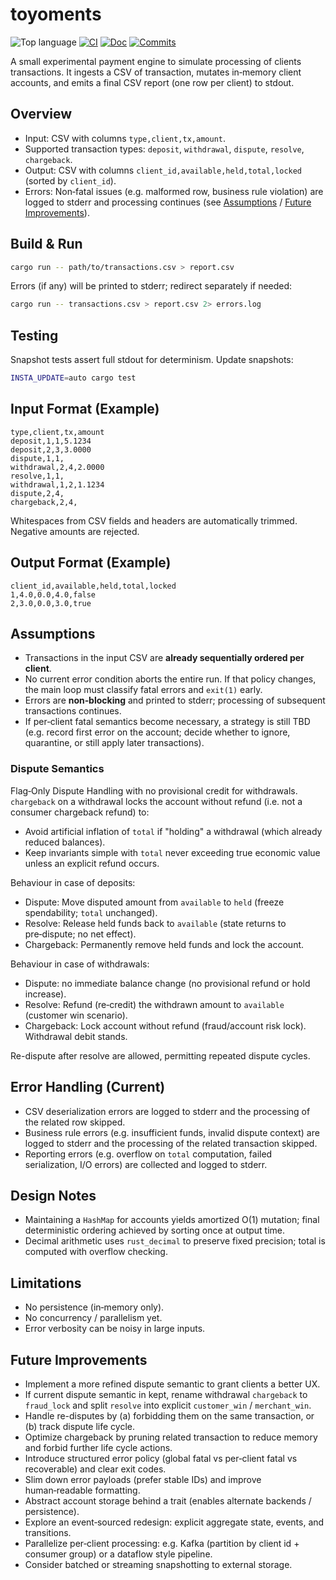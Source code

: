 # toyoments

![Top language](https://img.shields.io/github/languages/top/fusillicode/toyoments)
[![CI](https://github.com/fusillicode/toyoments/actions/workflows/ci.yml/badge.svg?branch=main)](https://github.com/fusillicode/toyoments/actions/workflows/ci.yml)
[![Doc](https://github.com/fusillicode/toyoments/actions/workflows/doc.yml/badge.svg)](https://fusillicode.github.io/toyoments)
[![Commits](https://shields.io/github/last-commit/fusillicode/toyoments)](https://github.com/fusillicode/toyoments/commits/main)

A small experimental payment engine to simulate processing of clients transactions.
It ingests a CSV of transaction, mutates in‑memory client accounts, and emits a final CSV report (one row per client) to stdout.

## Overview

- Input: CSV with columns `type,client,tx,amount`.
- Supported transaction types: `deposit`, `withdrawal`, `dispute`, `resolve`, `chargeback`.
- Output: CSV with columns `client_id,available,held,total,locked` (sorted by `client_id`).
- Errors: Non‑fatal issues (e.g. malformed row, business rule violation) are logged to stderr and processing continues (see [Assumptions](#assumptions) / [Future Improvements](#future-improvements)).

## Build & Run

```bash
cargo run -- path/to/transactions.csv > report.csv
```

Errors (if any) will be printed to stderr; redirect separately if needed:

```bash
cargo run -- transactions.csv > report.csv 2> errors.log
```

## Testing

Snapshot tests assert full stdout for determinism. Update snapshots:

```bash
INSTA_UPDATE=auto cargo test
```

## Input Format (Example)

```csv
type,client,tx,amount
deposit,1,1,5.1234
deposit,2,3,3.0000
dispute,1,1,
withdrawal,2,4,2.0000
resolve,1,1,
withdrawal,1,2,1.1234
dispute,2,4,
chargeback,2,4,
```

Whitespaces from CSV fields and headers are automatically trimmed.
Negative amounts are rejected.

## Output Format (Example)

```csv
client_id,available,held,total,locked
1,4.0,0.0,4.0,false
2,3.0,0.0,3.0,true
```

## Assumptions

- Transactions in the input CSV are **already sequentially ordered per client**.
- No current error condition aborts the entire run. If that policy changes, the main loop must classify fatal errors and `exit(1)` early.
- Errors are **non‑blocking** and printed to stderr; processing of subsequent transactions continues.
- If per‑client fatal semantics become necessary, a strategy is still TBD (e.g. record first error on the account; decide whether to ignore, quarantine, or still apply later transactions).

### Dispute Semantics

Flag‑Only Dispute Handling with no provisional credit for withdrawals.
`chargeback` on a withdrawal locks the account without refund (i.e. not a consumer chargeback refund) to:

- Avoid artificial inflation of `total` if "holding" a withdrawal (which already reduced balances).
- Keep invariants simple with `total` never exceeding true economic value unless an explicit refund occurs.

Behaviour in case of deposits:

- Dispute: Move disputed amount from `available` to `held` (freeze spendability; `total` unchanged).
- Resolve: Release held funds back to `available` (state returns to pre‑dispute; no net effect).
- Chargeback: Permanently remove held funds and lock the account.

Behaviour in case of withdrawals:

- Dispute: no immediate balance change (no provisional refund or hold increase).
- Resolve: Refund (re‑credit) the withdrawn amount to `available` (customer win scenario).
- Chargeback: Lock account without refund (fraud/account risk lock). Withdrawal debit stands.

Re-dispute after resolve are allowed, permitting repeated dispute cycles.

## Error Handling (Current)

- CSV deserialization errors are logged to stderr and the processing of the related row skipped.
- Business rule errors (e.g. insufficient funds, invalid dispute context) are logged to stderr and the processing of the related transaction skipped.
- Reporting errors (e.g. overflow on `total` computation, failed serialization, I/O errors) are collected and logged to stderr.

## Design Notes

- Maintaining a `HashMap` for accounts yields amortized O(1) mutation; final deterministic ordering achieved by sorting once at output time.
- Decimal arithmetic uses `rust_decimal` to preserve fixed precision; total is computed with overflow checking.

## Limitations

- No persistence (in‑memory only).
- No concurrency / parallelism yet.
- Error verbosity can be noisy in large inputs.

## Future Improvements

- Implement a more refined dispute semantic to grant clients a better UX.
- If current dispute semantic in kept, rename withdrawal `chargeback` to `fraud_lock` and split `resolve` into explicit `customer_win` / `merchant_win`.
- Handle re-disputes by (a) forbidding them on the same transaction, or (b) track dispute life cycle.
- Optimize chargeback by pruning related transaction to reduce memory and forbid further life cycle actions.
- Introduce structured error policy (global fatal vs per‑client fatal vs recoverable) and clear exit codes.
- Slim down error payloads (prefer stable IDs) and improve human‑readable formatting.
- Abstract account storage behind a trait (enables alternate backends / persistence).
- Explore an event‑sourced redesign: explicit aggregate state, events, and transitions.
- Parallelize per‑client processing: e.g. Kafka (partition by client id + consumer group) or a dataflow style pipeline.
- Consider batched or streaming snapshotting to external storage.
